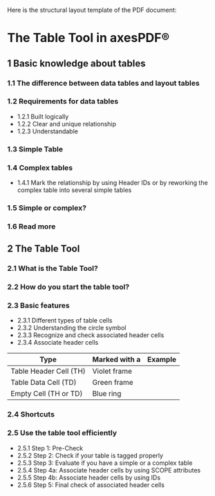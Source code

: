 Here is the structural layout template of the PDF document:

# The Table Tool in axesPDF®

## 1 Basic knowledge about tables
### 1.1 The difference between data tables and layout tables
### 1.2 Requirements for data tables
- 1.2.1 Built logically
- 1.2.2 Clear and unique relationship
- 1.2.3 Understandable
### 1.3 Simple Table
### 1.4 Complex tables
- 1.4.1 Mark the relationship by using Header IDs or by reworking the complex table into several simple tables
### 1.5 Simple or complex?
### 1.6 Read more

## 2 The Table Tool
### 2.1 What is the Table Tool?
### 2.2 How do you start the table tool?
### 2.3 Basic features
- 2.3.1 Different types of table cells
- 2.3.2 Understanding the circle symbol
- 2.3.3 Recognize and check associated header cells
- 2.3.4 Associate header cells

| Type | Marked with a | Example |
|------|---------------|----------|
| Table Header Cell (TH) | Violet frame | |
| Table Data Cell (TD) | Green frame | |
| Empty Cell (TH or TD) | Blue ring | |

### 2.4 Shortcuts
### 2.5 Use the table tool efficiently
- 2.5.1 Step 1: Pre-Check  
- 2.5.2 Step 2: Check if your table is tagged properly
- 2.5.3 Step 3: Evaluate if you have a simple or a complex table
- 2.5.4 Step 4a: Associate header cells by using SCOPE attributes
- 2.5.5 Step 4b: Associate header cells by using IDs
- 2.5.6 Step 5: Final check of associated header cells
